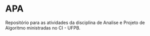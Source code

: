 # APA
Repositório para as atividades da disciplina de Analise e Projeto de Algoritmo ministradas no CI - UFPB.
